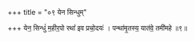 +++
title = "०९ येन सिन्धुम्"

+++
येन॒ सिन्धुं॑ म॒हीर॒पो रथां॑ इव प्रचो॒दयः॑ । पन्था॑मृ॒तस्य॒ यात॑वे॒ तमी॑महे ॥९॥